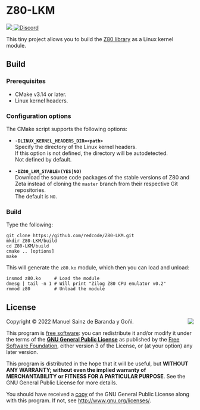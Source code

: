 <h1><b>Z80-LKM</b></h1>
<p>
	<a href="https://github.com/redcode/Z80-LKM/actions/workflows/build_kernel_module.yml">
		<img src="https://github.com/redcode/Z80-LKM/actions/workflows/build_kernel_module.yml/badge.svg">
	</a>
	<a href="https://discord.gg/zU4dkzp8Mv">
		<img alt="Discord" src="https://img.shields.io/discord/848534208129138738?color=5865F2&label=Discord&logo=discord&logoColor=white"/>
	</a>
</p>

This tiny project allows you to build the [Z80 library](https://github.com/redcode/Z80) as a Linux kernel module.

## Build

### Prerequisites

* CMake v3.14 or later.
* Linux kernel headers.

### Configuration options

The CMake script supports the following options:

* <span id="option_Z80_LKM_STABLE">**`-DLINUX_KERNEL_HEADERS_DIR=<path>`**</span>  
	Specify the directory of the Linux kernel headers.  
	If this option is not defined, the directory will be autodetected.  
	Not defined by default.

* <span id="option_Z80_LKM_STABLE">**`-DZ80_LKM_STABLE=(YES|NO)`**</span>  
	Download the source code packages of the stable versions of Z80 and Zeta instead of cloning the `master` branch from their respective Git repositories.  
	The default is `NO`.

### Build

Type the following:

```shell
git clone https://github.com/redcode/Z80-LKM.git
mkdir Z80-LKM/build
cd Z80-LKM/build
cmake .. [options]
make
```

This will generate the `z80.ko` module, which then you can load and unload:

```shell
insmod z80.ko     # Load the module
dmesg | tail -n 1 # Will print "Zilog Z80 CPU emulator v0.2"
rmmod z80         # Unload the module
```

## License

<img src="https://www.gnu.org/graphics/gplv3-127x51.png" align="right">

Copyright © 2022 Manuel Sainz de Baranda y Goñi.  

This program is [free software](https://www.gnu.org/philosophy/free-sw.html): you can redistribute it and/or modify it under the terms of the **[GNU General Public License](https://www.gnu.org/licenses/gpl-3.0.en.html)** as published by the [Free Software Foundation](https://www.fsf.org), either version 3 of the License, or (at your option) any later version.

This program is distributed in the hope that it will be useful, but **WITHOUT ANY WARRANTY; without even the implied warranty of MERCHANTABILITY or FITNESS FOR A PARTICULAR PURPOSE**. See the GNU General Public License for more details.

You should have received a [copy](COPYING) of the GNU General Public License along with this program. If not, see <http://www.gnu.org/licenses/>.
